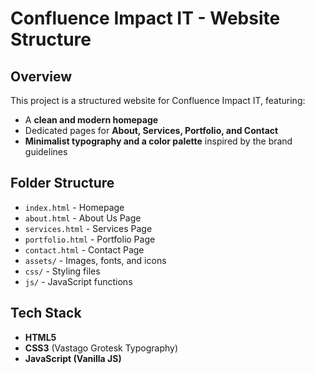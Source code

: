 # Confluence Impact IT - Website Structure

## Overview
This project is a structured website for Confluence Impact IT, featuring:
- A **clean and modern homepage**
- Dedicated pages for **About, Services, Portfolio, and Contact**
- **Minimalist typography and a color palette** inspired by the brand guidelines

## Folder Structure
- `index.html` - Homepage
- `about.html` - About Us Page
- `services.html` - Services Page
- `portfolio.html` - Portfolio Page
- `contact.html` - Contact Page
- `assets/` - Images, fonts, and icons
- `css/` - Styling files
- `js/` - JavaScript functions

## Tech Stack
- **HTML5**
- **CSS3** (Vastago Grotesk Typography)
- **JavaScript (Vanilla JS)**
